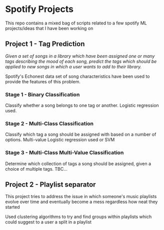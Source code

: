 # Spotify Projects

This repo contains a mixed bag of scripts related to a few spotify ML projects/ideas that I have been working on 

## Project 1 - Tag Prediction

_Given a set of songs in a library which have been assigned one or many tags describing the mood of each song, predict the tags which should be applied to new songs in which a user wants to add to their library._

Spotify's Echonest data set of song characteristics have been used to provide the features of this problem. 


### Stage 1 - Binary Classification

Classify whether a song belongs to one tag or another. Logistic regression used.

### Stage 2 - Multi-Class Classification

Classify which tag a song should be assigned with based on a number of options. Multi-value Logistic regression used or SVM   

### Stage 3 - Multi-Class Multi-Value Classification

Determine which collection of tags a song should be assigned, given a choice of multiple tags. TBC...


## Project 2 - Playlist separator

This project tries to address the issue in which someone's music playlists evolve over time and eventually become a mess
 regardless how neat they started
 
Used clustering algorithms to try and find groups within playlists which could suggest to a user a split in a playlist 